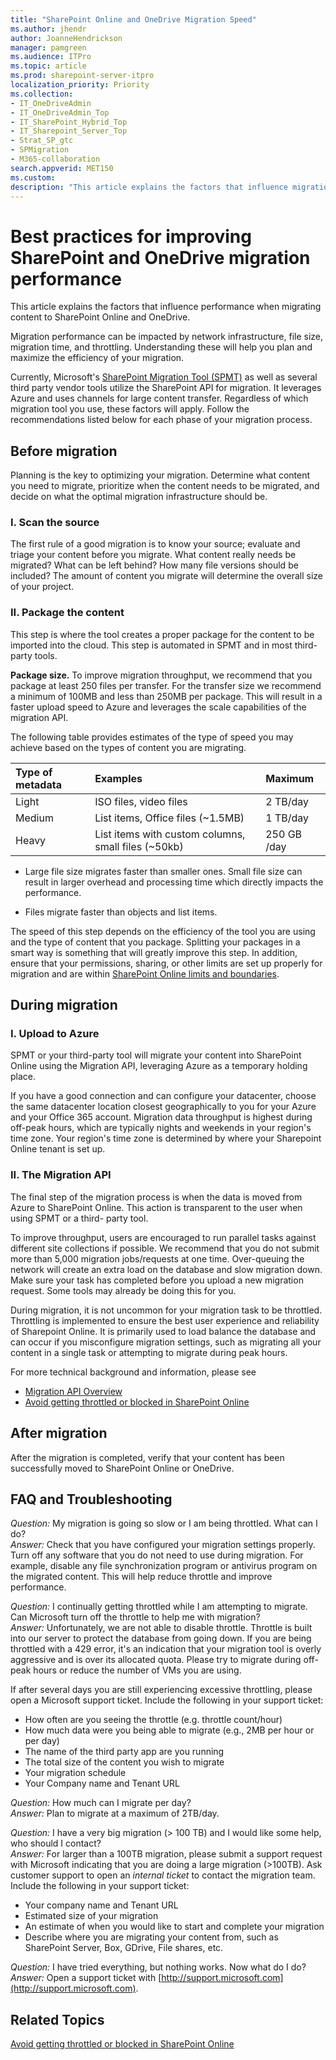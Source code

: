 ```yaml
---
title: "SharePoint Online and OneDrive Migration Speed"
ms.author: jhendr
author: JoanneHendrickson
manager: pamgreen
ms.audience: ITPro
ms.topic: article
ms.prod: sharepoint-server-itpro
localization_priority: Priority
ms.collection:
- IT_OneDriveAdmin
- IT_OneDriveAdmin_Top
- IT_SharePoint_Hybrid_Top
- IT_Sharepoint_Server_Top
- Strat_SP_gtc
- SPMigration
- M365-collaboration
search.appverid: MET150
ms.custom: 
description: "This article explains the factors that influence migration speed at each phase while using the SharePoint Online Migration API."
---
```


# Best practices for improving SharePoint and OneDrive migration performance

This article explains the factors that influence performance when migrating content to SharePoint Online and OneDrive.

Migration performance can be impacted by network infrastructure, file size, migration time, and throttling. Understanding these will help you plan and maximize the efficiency of your migration.

Currently, Microsoft's [SharePoint Migration Tool (SPMT)](https://docs.microsoft.com/en-us/sharepointmigration/introducing-the-sharepoint-migration-tool) as well as several third party vendor tools utilize the SharePoint API for migration. It leverages Azure and uses channels for large content transfer.  Regardless of which migration tool you use, these factors will apply. Follow the recommendations listed below for each phase of your migration process.

## Before migration

Planning is the key to optimizing your migration.  Determine what content you need to migrate,  prioritize when the content needs to be migrated, and decide on what the optimal migration infrastructure should be.

### I. Scan the source

The first rule of a good migration is to know your source; evaluate and triage your content before you migrate. What content really needs be migrated? What can be left behind? How many file versions should be included? The amount of content you migrate will determine the overall size of your project. 

### II. Package the content
This step is where the tool creates a proper package for the content to be imported into the cloud. This step is automated in SPMT and in most third-party tools. 

**Package size.** To improve migration throughput, we recommend that you package at least 250 files per transfer. For the transfer size we recommend a minimum of 100MB and less than 250MB per package. This will result in a faster upload speed to Azure and leverages the scale capabilities of the migration API.

The following table provides estimates of the type of speed you may achieve based on the types of content you are migrating.  


|**Type of metadata**|**Examples**|**Maximum**|
|:-----|:-----|:-----|
|Light  <br/> |ISO files, video files  <br/> |2 TB/day  <br/> |
|Medium  <br/> |List items, Office files (~1.5MB)  <br/> |1 TB/day  <br/> |
|Heavy  <br/> |List items with custom columns, small files (~50kb)  <br/> |250 GB /day  <br/> |

- Large file size migrates faster than smaller ones. Small file size can result in larger overhead and processing time which directly impacts the performance.

- Files migrate faster than objects and list items.

The speed of this step depends on the efficiency of the tool you are using and the type of content that you package. Splitting your packages in a smart way is something that will greatly improve this step. In addition, ensure that your permissions, sharing, or other limits are set up properly for migration and are within [SharePoint Online limits and boundaries](https://docs.microsoft.com/en-us/office365/servicedescriptions/sharepoint-online-service-description/sharepoint-online-limits).


## During migration


### I. Upload to Azure
SPMT or your third-party tool will migrate your content into SharePoint Online using the Migration API, leveraging Azure as a temporary holding place.

If you have a good connection and can configure your datacenter, choose the same datacenter location closest geographically to you for your Azure and your Office 365 account. 
Migration data throughput is highest during off-peak hours, which are typically nights and weekends in your region's time zone. Your region's time zone is determined by where your Sharepoint Online tenant is set up.



### II. The Migration API

The final step of the migration process is when the data is moved from Azure to SharePoint Online. This action is transparent to the user when using SPMT or a third- party tool.

To improve throughput, users are encouraged to run parallel tasks against different site collections if possible. We recommend that you do not submit more than 5,000 migration jobs/requests at one time. Over-queuing the network will create an extra load on the database and slow migration down. Make sure your task has completed before you upload a new migration request. Some tools may already be doing this for you.

During migration, it is not uncommon for your migration task to be throttled. Throttling is implemented to ensure the best user experience and reliability of Sharepoint Online. It is primarily used to load balance the database and can occur if you misconfigure migration settings, such as migrating all your content in a single task or attempting to migrate during peak hours. 


For more technical background and information, please see 
- [Migration API Overview](https://docs.microsoft.com/en-us/sharepoint/dev/apis/migration-api-overview) 
- [Avoid getting throttled or blocked in SharePoint Online](http://go.microsoft.com/fwlink/?LinkID=619858&amp;clcid=0x409)

## After migration
After the migration is completed, verify that your content has been successfully moved to SharePoint Online or OneDrive.

## FAQ and Troubleshooting


*Question:* My migration is going so slow or I am being throttled. What can I do?</br>
*Answer:*  Check that you have configured your migration settings properly. Turn off any software that you do not need to use during migration. For example, disable any file synchronization program or antivirus program on the migrated content. This will help reduce throttle and improve performance.

*Question:* I continually getting throttled while I am attempting to migrate. Can Microsoft turn off the throttle to help me with migration?</br>
*Answer:* Unfortunately, we are not able to disable throttle. Throttle is built into our server to protect the database from going down. If you are being throttled with a 429 error, it's an indication that your migration tool is overly aggressive and is over its allocated quota.  Please try to migrate during off-peak hours or reduce the number of VMs you are using.

If after several days you are still experiencing excessive throttling, please open a Microsoft support ticket.
Include the following in your support ticket:

- How often are you seeing the throttle (e.g. throttle count/hour)
- How much data were you being able to migrate (e.g., 2MB per hour or per day)
- The name of the third party app are you running
- The total size of the content you wish to migrate
- Your migration schedule
- Your Company name and Tenant URL



*Question:* How much can I migrate per day?</br>
*Answer:* Plan to migrate at a maximum of 2TB/day.

*Question:* I have a very big migration (> 100 TB) and I would like some help, who should I contact?</br>
*Answer:* For larger than a 100TB migration, please submit a support request with Microsoft indicating that you are doing a large migration (>100TB). Ask customer support to open an *internal ticket* to contact the migration team.  Include the following in your support ticket:

- Your company name and Tenant URL
- Estimated size of your migration
- An estimate of when you would like to start and complete your migration
- Describe where you are migrating your content from, such as SharePoint Server, Box, GDrive, File shares, etc.

*Question:* I have tried everything, but nothing works. Now what do I do?</br>
*Answer:* Open a support ticket with [http://support.microsoft.com](http://support.microsoft.com).





## Related Topics

[Avoid getting throttled or blocked in SharePoint Online](http://go.microsoft.com/fwlink/?LinkID=619858&amp;clcid=0x409)

